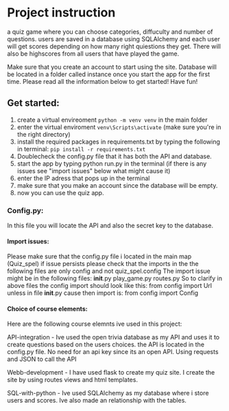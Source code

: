 
# Project instruction
a quiz game where you can choose categories, diffuculty and number of questions. 
users are saved in a database using SQLAlchemy and each user will get scores depending on how many right quiestions they get.
There will also be highscores from all users that have played the game.

Make sure that you create an account to start using the site.
Database will be located in a folder called instance once you start the app for the first time.
Please read all the information below to get started!
Have fun!

## Get started:
1. create a virtual envireoment `python -m venv venv` in the main folder
2. enter the virtual enviroment `venv\Scripts\activate` (make sure you're in the right directory)
3. install the required packages in requirements.txt by typing the following in terminal: `pip install -r requirements.txt` 
4. Doublecheck the config.py file that it has both the API and database.
5. start the app by typing python run.py in the terminal (if there is any issues see "import issues" below what might cause it)
6. enter the IP adress that pops up in the terminal
7. make sure that you make an account since the database will be empty.
8. now you can use the quiz app.

### Config.py:
In this file you will locate the API and also the secret key to the database.

#### Import issues:
Please make sure that the config.py file i located in the main map (Quiz_spel)
if issue persists please check that the imports in the the following files are only config and not quiz_spel.config
The import issue might be in the following files:
__init__.py
play_game.py
routes.py
So to clarify in above files the config import should look like this:
from config import Url
unless in file __init__.py cause then import is:
from config import Config

#### Choice of course elements:
Here are the following course elemnts ive used in this project:

API-integration - 
Ive used the open trivia database as my API and uses it to create questions based on the users choices.
the API is located in the config.py file. No need for an api key since its an open API.
Using requests and JSON to call the API

Webb-development - 
I have used flask to create my quiz site. I create the site by using routes views and html templates.

SQL-with-python - 
Ive used SQLAlchemy as my database where i store users and scores. Ive also made an relationship with the tables.